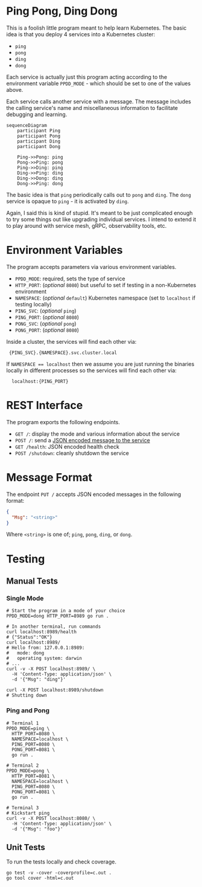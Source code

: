 # Ping Pong, Ding Dong

This is a foolish little program meant to help learn Kubernetes. The basic
idea is that you deploy 4 services into a Kubernetes cluster:

- `ping`
- `pong`
- `ding`
- `dong`

Each service is actually just this program acting according to the environment
variable `PPDD_MODE` - which should be set to one of the values above.

Each service calls another service with a message. The message includes the
calling service's name and miscellaneous information to facilitate debugging
and learning.

```mermaid
sequenceDiagram
    participant Ping
    participant Pong
    participant Ding
    participant Dong
    
    Ping->>Pong: ping
    Pong->>Ping: pong
    Ping->>Ding: ping
    Ding->>Ping: ding
    Ding->>Dong: ding
    Dong->>Ping: dong
```

The basic idea is that `ping` periodically calls out to `pong` and `ding`.
The `dong` service is opaque to `ping` - it is activated by `ding`.

Again, I said this is kind of stupid. It's meant to be just complicated enough 
to try some things out like upgrading individual services. I intend to extend
it to play around with service mesh, gRPC, observability tools, etc.

# Environment Variables

The program accepts parameters via various environment variables.

- `PPDD_MODE`: required, sets the type of service
- `HTTP_PORT`: (_optional_ `8080`) but useful to set if testing in a
   non-Kubernetes environment
- `NAMESPACE`: (_optional_ `default`) Kubernetes namespace (set to `localhost`
   if testing locally)
- `PING_SVC`: (_optional_ `ping`)
- `PING_PORT`: (_optional_ `8080`)
- `PONG_SVC`: (_optional_ `pong`)
- `PONG_PORT`: (_optional_ `8080`)

Inside a cluster, the services will find each other via:

```text
 {PING_SVC}.{NAMESPACE}.svc.cluster.local
```

If `NAMESPACE == localhost` then we assume you are just running the binaries
locally in different processes so the services will find each other via:

```text
  localhost:{PING_PORT}
```

# REST Interface

The program exports the following endpoints.

- `GET /`: display the mode and various information about the service
- `POST /`: send a [JSON encoded message to the service](#message-format) 
- `GET /health`: JSON encoded health check
- `POST /shutdown`: cleanly shutdown the service

# Message Format

The endpoint `PUT /` accepts JSON encoded messages in the following format:

```json
{
  "Msg": "<string>"
}
```

Where `<string>` is one of; `ping`, `pong`, `ding`, or `dong`.

# Testing

## Manual Tests

### Single Mode
```shell
# Start the program in a mode of your choice
PPDD_MODE=dong HTTP_PORT=8989 go run .

# In another terminal, run commands
curl localhost:8989/health
# {"Status":"OK"}
curl localhost:8989/
# Hello from: 127.0.0.1:8989:
#   mode: dong
#   operating system: darwin
# ...
curl -v -X POST localhost:8989/ \
  -H 'Content-Type: application/json' \
  -d '{"Msg": "ding"}'

curl -X POST localhost:8989/shutdown
# Shutting down
```

### Ping and Pong

```shell
# Terminal 1
PPDD_MODE=ping \
  HTTP_PORT=8080 \
  NAMESPACE=localhost \
  PING_PORT=8080 \
  PONG_PORT=8081 \
  go run .

# Terminal 2
PPDD_MODE=pong \
  HTTP_PORT=8081 \
  NAMESPACE=localhost \
  PING_PORT=8080 \
  PONG_PORT=8081 \
  go run .

# Terminal 3
# Kickstart ping
curl -v -X POST localhost:8080/ \ 
  -H 'Content-Type: application/json' \
  -d '{"Msg": "foo"}'
```

## Unit Tests
To run the tests locally and check coverage.

```shell
go test -v -cover -coverprofile=c.out .
go tool cover -html=c.out

```
